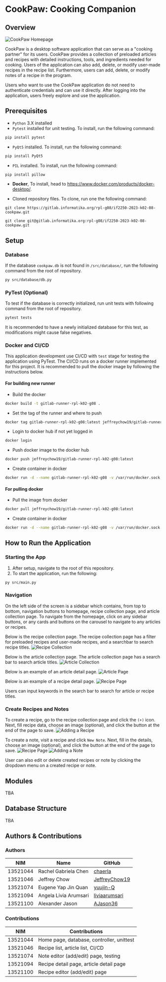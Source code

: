 # CookPaw: Cooking Companion

## Overview
![CookPaw Homepage](doc/home.png "Welcome to CookPaw")

CookPaw is a desktop software application that can serve as a "cooking partner" for its users. CookPaw provides a collection of preloaded articles and recipes with detailed instructions, tools, and ingredients needed for cooking. Users of the application can also add, delete, or modify user-made recipes in the recipe list. Furthermore, users can add, delete, or modify notes of a recipe in the program.

Users who want to use the CookPaw application do not need to authenticate credentials and can use it directly. After logging into the application, users freely explore and use the application.

## Prerequisites

- `Python` 3.X installed
- `Pytest` installed for unit testing. To install, run the following command:

```bash
pip install pytest
```

- `PyQt5` installed. To install, run the following command:

```bash
pip install PyQt5
```

- `PIL` installed. To install, run the following command:

```bash
pip install pillow
```

- **Docker**, To install, head to https://www.docker.com/products/docker-desktop/.

- Cloned repository files. To clone, run one the following command:
```
git clone https://gitlab.informatika.org/rpl-g08/if2250-2023-k02-08-cookpaw.git
```
```
git clone git@gitlab.informatika.org:rpl-g08/if2250-2023-k02-08-cookpaw.git
```

## Setup
### Database
If the database `cookpaw.db` is not found in `/src/database/`, run the following command from the root of repository.

```bash
py src/database/db.py
```
### PyTest (Optional)

To test if the database is correctly initialized, run unit tests with following command from the root of repository.
```bash
pytest tests
```
It is recommended to have a newly initialized database for this test, as modifications might cause false negatives.

### Docker and CI/CD

This application development use CI/CD with `test` stage for testing the application using PyTest. The CI/CD runs on a docker runner implemented for this project. It is recommended to pull the docker image by following the instructions below.

#### For building new runner

- Build the docker

```bash
docker build -t gitlab-runner-rpl-k02-g08 .
```

- Set the tag of the runner and where to push

```bash
docker tag gitlab-runner-rpl-k02-g08:latest jeffreychow19/gitlab-runner-rpl-k02-g08:latest
```

- Login to docker hub if not yet logged in

```bash
docker login
```

- Push docker image to the docker hub

```bash
docker push jeffreychow19/gitlab-runner-rpl-k02-g08:latest
```

- Create container in docker

```bash
docker run -d --name gitlab-runner-rpl-k02-g08 -v /var/run/docker.sock:/var/run/docker.sock jeffreychow19/gitlab-runner-rpl-k02-g08:latest
```

#### For pulling docker

- Pull the image from docker

```bash
docker pull jeffreychow19/gitlab-runner-rpl-k02-g08:latest
```

- Create container in docker

```bash
docker run -d --name gitlab-runner-rpl-k02-g08 -v /var/run/docker.sock:/var/run/docker.sock jeffreychow19/gitlab-runner-rpl-k02-g08:latest
```

## How to Run the Application
### Starting the App
1. After setup, navigate to the root of this repository.
2. To start the application, run the following:

```bash
py src/main.py
```
### Navigation
On the left side of the screen is a sidebar which contains, from top to bottom, navigation buttons to homepage, recipe collection page, and article collection page. To navigate from the homepage, click on any sidebar buttons, or any cards and buttons on the carousel to navigate to any articles or recipes.

Below is the recipe collection page. The recipe collection page has a filter for preloaded recipes and user-made recipes, and a searchbar to search recipe titles.
![Recipe Collection](doc/recipe_list.png "CookPaw Recipes")

Below is the article collection page. The article collection page has a search bar to search article titles.
![Article Collection](doc/article_list.png "CookPaw Articles")

Below is an example of an article detail page.
![Article Page](doc/article_detail.png "CookPaw Article")

Below is an example of a recipe detail page.
![Recipe Page](doc/recipe_detail.png "CookPaw Recipe")

Users can input keywords in the search bar to search for article or recipe titles.

### Create Recipes and Notes
To create a recipe, go to the recipe collection page and click the `(+)` icon. Next, fill recipe data, choose an image (optional), and click the button at the end of the page to save.
![Adding a Recipe](doc/add_recipe.png "CookPaw Recipe Editor")

To create a note, visit a recipe and click `New Note`. Next, fill in the details, choose an image (optional), and click the button at the end of the page to save.
![Recipe Page](doc/recipe_detail_2.png "CookPaw Recipe")
![Adding a Note](doc/add_note.png "CookPaw Note Editor")

User can also edit or delete created recipes or note by clicking the dropdown menu on a created recipe or note.

## Modules
TBA
## Database Structure
TBA

## Authors & Contributions
### Authors
| NIM      | Name                  | GitHub                                            |
| -------- | --------------------- | ------------------------------------------------- |
| 13521044 | Rachel Gabriela Chen  | [chaerla](https://github.com/chaerla)             |
| 13521046 | Jeffrey Chow          | [JeffreyChow19](https://github.com/JeffreyChow19) |
| 13521074 | Eugene Yap Jin Quan   | [yuujin-Q](https://github.com/yuujin-Q)           |
| 13521094 | Angela Livia Arumsari | [liviaarumsari](https://github.com/liviaarumsari) |
| 13521100 | Alexander Jason       | [AJason36](https://github.com/AJason36)           |
### Contributions
| NIM      | Contributions |
| -------- | ------------- |
| 13521044 | Home page, database, controller, unittest      |
| 13521046 | Recipe list, article list, CI/CD               |
| 13521074 | Note editor (add/edit) page, testing           |
| 13521094 | Recipe detail page, article detail page        |
| 13521100 | Recipe editor (add/edit) page                  |
